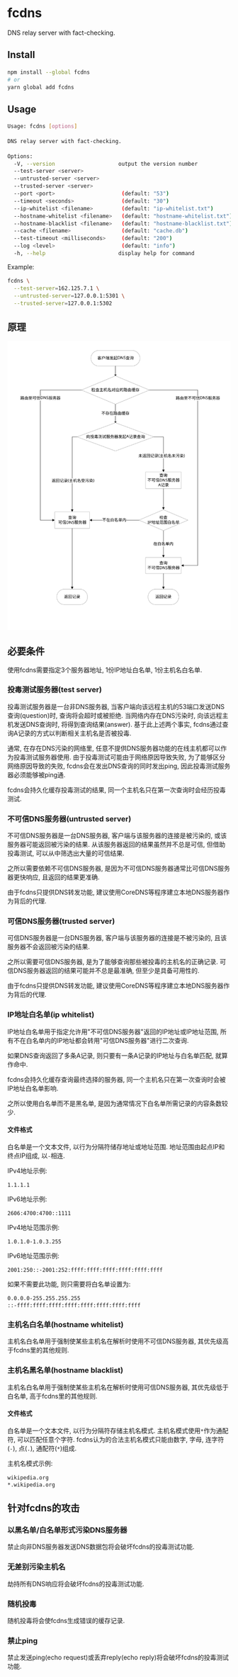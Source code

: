 # fcdns
DNS relay server with fact-checking.

## Install
```sh
npm install --global fcdns
# or
yarn global add fcdns
```

## Usage
```sh
Usage: fcdns [options]

DNS relay server with fact-checking.

Options:
  -V, --version                    output the version number
  --test-server <server>
  --untrusted-server <server>
  --trusted-server <server>
  --port <port>                     (default: "53")
  --timeout <seconds>               (default: "30")
  --ip-whitelist <filename>         (default: "ip-whitelist.txt")
  --hostname-whitelist <filename>   (default: "hostname-whitelist.txt")
  --hostname-blacklist <filename>   (default: "hostname-blacklist.txt")
  --cache <filename>                (default: "cache.db")
  --test-timeout <milliseconds>     (default: "200")
  --log <level>                     (default: "info")
  -h, --help                       display help for command
```

Example:
```sh
fcdns \
  --test-server=162.125.7.1 \
  --untrusted-server=127.0.0.1:5301 \
  --trusted-server=127.0.0.1:5302
```

## 原理
![流程图](./res/flow-chart.svg)

## 必要条件
使用fcdns需要指定3个服务器地址, 1份IP地址白名单, 1份主机名白名单.

### 投毒测试服务器(test server)
投毒测试服务器是一台非DNS服务器,
当客户端向该远程主机的53端口发送DNS查询(question)时, 查询将会超时或被拒绝.
当网络内存在DNS污染时, 向该远程主机发送DNS查询时, 将得到查询结果(answer).
基于此上述两个事实, fcdns通过查询A记录的方式以判断相关主机名是否被投毒.

通常, 在存在DNS污染的网络里, 任意不提供DNS服务器功能的在线主机都可以作为投毒测试服务器使用.
由于投毒测试可能由于网络原因导致失败, 为了能够区分网络原因导致的失败,
fcdns会在发出DNS查询的同时发出ping, 因此投毒测试服务器必须能够被ping通.

fcdns会持久化缓存投毒测试的结果, 同一个主机名只在第一次查询时会经历投毒测试.

### 不可信DNS服务器(untrusted server)
不可信DNS服务器是一台DNS服务器, 客户端与该服务器的连接是被污染的, 或该服务器可能返回被污染的结果.
从该服务器返回的结果虽然并不总是可信, 但借助投毒测试, 可以从中筛选出大量的可信结果.

之所以需要依赖不可信DNS服务器, 是因为不可信DNS服务器通常比可信DNS服务器更快响应, 且返回的结果更准确.

由于fcdns只提供DNS转发功能, 建议使用CoreDNS等程序建立本地DNS服务器作为背后的代理.

### 可信DNS服务器(trusted server)
可信DNS服务器是一台DNS服务器, 客户端与该服务器的连接是不被污染的, 且该服务器不会返回被污染的结果.

之所以需要可信DNS服务器, 是为了能够查询那些被投毒的主机名的正确记录.
可信DNS服务器返回的结果可能并不总是最准确, 但至少是具备可用性的.

由于fcdns只提供DNS转发功能, 建议使用CoreDNS等程序建立本地DNS服务器作为背后的代理.

### IP地址白名单(ip whitelist)
IP地址白名单用于指定允许用"不可信DNS服务器"返回的IP地址或IP地址范围,
所有不在白名单内的IP地址都会转用"可信DNS服务器"进行二次查询.

如果DNS查询返回了多条A记录, 则只要有一条A记录的IP地址与白名单匹配, 就算作命中.

fcdns会持久化缓存查询最终选择的服务器, 同一个主机名只在第一次查询时会被IP地址白名单影响.

之所以使用白名单而不是黑名单, 是因为通常情况下白名单所需记录的内容条数较少.

#### 文件格式
白名单是一个文本文件, 以行为分隔符储存地址或地址范围.
地址范围由起点IP和终点IP组成, 以`-`相连.

IPv4地址示例:
```
1.1.1.1
```

IPv6地址示例:
```
2606:4700:4700::1111
```

IPv4地址范围示例:
```
1.0.1.0-1.0.3.255
```

IPv6地址范围示例:
```
2001:250::-2001:252:ffff:ffff:ffff:ffff:ffff:ffff
```

如果不需要此功能, 则只需要将白名单设置为:
```
0.0.0.0-255.255.255.255
::-ffff:ffff:ffff:ffff:ffff:ffff:ffff:ffff
```

### 主机名白名单(hostname whitelist)
主机名白名单用于强制使某些主机名在解析时使用不可信DNS服务器, 其优先级高于fcdns里的其他规则.

### 主机名黑名单(hostname blacklist)
主机名白名单用于强制使某些主机名在解析时使用可信DNS服务器, 其优先级低于白名单, 高于fcdns里的其他规则.

#### 文件格式
白名单是一个文本文件, 以行为分隔符存储主机名模式.
主机名模式使用`*`作为通配符, 可以匹配任意个字符.
fcdns认为的合法主机名模式只能由数字, 字母, 连字符(`-`), 点(`.`), 通配符(`*`)组成.

主机名模式示例:
```
wikipedia.org
*.wikipedia.org
```

## 针对fcdns的攻击
### 以黑名单/白名单形式污染DNS服务器
禁止向非DNS服务器发送DNS数据包将会破坏fcdns的投毒测试功能.

### 无差别污染主机名
劫持所有DNS响应将会破坏fcdns的投毒测试功能.

### 随机投毒
随机投毒将会使fcdns生成错误的缓存记录.

### 禁止ping
禁止发送ping(echo request)或丢弃reply(echo reply)将会破坏fcdns的投毒测试功能.
